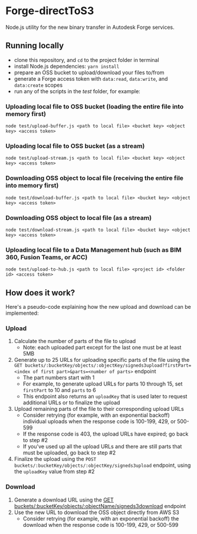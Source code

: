 # Forge-directToS3

Node.js utility for the new binary transfer in Autodesk Forge services.

## Running locally

- clone this repository, and `cd` to the project folder in terminal
- install Node.js dependencies: `yarn install`
- prepare an OSS bucket to upload/download your files to/from
- generate a Forge access token with `data:read`, `data:write`, and `data:create` scopes
- run any of the scripts in the _test_ folder, for example:

### Uploading local file to OSS bucket (loading the entire file into memory first)

`node test/upload-buffer.js <path to local file> <bucket key> <object key> <access token>`

### Uploading local file to OSS bucket (as a stream)

`node test/upload-stream.js <path to local file> <bucket key> <object key> <access token>`

### Downloading OSS object to local file (receiving the entire file into memory first)

`node test/download-buffer.js <path to local file> <bucket key> <object key> <access token>`

### Downloading OSS object to local file (as a stream)

`node test/download-stream.js <path to local file> <bucket key> <object key> <access token>`

### Uploading local file to a Data Management hub (such as BIM 360, Fusion Teams, or ACC)

`node test/upload-to-hub.js <path to local file> <project id> <folder id> <access token>`

## How does it work?

Here's a pseudo-code explaining how the new upload and download can be implemented:

### Upload

1. Calculate the number of parts of the file to upload
   - Note: each uploaded part except for the last one must be at least 5MB
2. Generate up to 25 URLs for uploading specific parts of the file using the `GET buckets/:bucketKey/objects/:objectKey/signeds3upload?firstPart=<index of first part>&parts=<number of parts>` endpoint
   - The part numbers start with 1
   - For example, to generate upload URLs for parts 10 through 15, set `firstPart` to 10 and `parts` to 6
   - This endpoint also returns an `uploadKey` that is used later to request additional URLs or to finalize the upload
3. Upload remaining parts of the file to their corresponding upload URLs
   - Consider retrying (for example, with an exponential backoff) individual uploads when the response code is 100-199, 429, or 500-599
   - If the response code is 403, the upload URLs have expired; go back to step #2
   - If you've used up all the upload URLs and there are still parts that must be uploaded, go back to step #2
4. Finalize the upload using the `POST buckets/:bucketKey/objects/:objectKey/signeds3upload` endpoint, using the `uploadKey` value from step #2

### Download

1. Generate a download URL using the [GET buckets/:bucketKey/objects/:objectName/signeds3download](https://forge.autodesk.com/en/docs/data/v2/reference/http/buckets-:bucketKey-objects-:objectName-signeds3download-GET) endpoint
2. Use the new URL to download the OSS object directly from AWS S3
   - Consider retrying (for example, with an exponential backoff) the download when the response code is 100-199, 429, or 500-599
